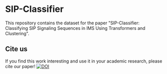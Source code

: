 # SIP-Classifier
This repository contains the dataset for the paper "SIP-Classifier: Classifying SIP Signaling Sequences in IMS Using Transformers and Clustering".

## Cite us
If you find this work interesting and use it in your academic research, please cite our paper!
[![DOI](https://zenodo.org/badge/924094381.svg)](https://doi.org/10.5281/zenodo.15655738)
